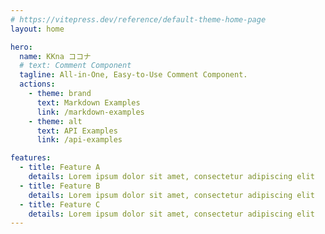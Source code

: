 ```yaml
---
# https://vitepress.dev/reference/default-theme-home-page
layout: home

hero:
  name: KKna ココナ
  # text: Comment Component
  tagline: All-in-One, Easy-to-Use Comment Component.
  actions:
    - theme: brand
      text: Markdown Examples
      link: /markdown-examples
    - theme: alt
      text: API Examples
      link: /api-examples

features:
  - title: Feature A
    details: Lorem ipsum dolor sit amet, consectetur adipiscing elit
  - title: Feature B
    details: Lorem ipsum dolor sit amet, consectetur adipiscing elit
  - title: Feature C
    details: Lorem ipsum dolor sit amet, consectetur adipiscing elit
---
```

